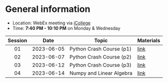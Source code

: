 # General information
* Location: WebEx meeting via [iCollege](https://gastate.view.usg.edu/d2l/home/2822689)
* Time: **7:40 PM - 10:10 PM** on Monday & Wednesday

| Session |    Date    | Topic                    | Materials             |
| :-----: | :--------: | ------------------------ | --------------------- |
|   01    | 2023-06-05 | Python Crash Course (p1) | [link](./2023-06-05/) |
|   02    | 2023-06-07 | Python Crash Course (p2) | [link](./2023-06-07/) |
|   03    | 2023-06-12 | Python Crash Course (p3) | [link](./2023-06-12/) |
|   04    | 2023-06-14 | Numpy and Linear Algebra | [link](./2023-06-14/) |
